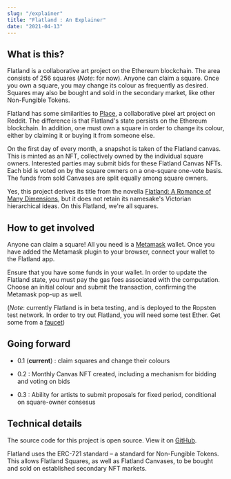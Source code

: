 ```yaml
---
slug: "/explainer"
title: "Flatland : An Explainer"
date: "2021-04-13"
---
```


## What is this?

Flatland is a collaborative art project on the Ethereum blockchain. The area consists of 256 squares (*Note*: for now). Anyone can claim a square. Once you own a square, you may change its colour as frequently as desired. Squares may also be bought and sold in the secondary market, like other Non-Fungible Tokens.

Flatland has some similarities to [Place](https://en.wikipedia.org/wiki/Place_(Reddit)), a collaborative pixel art project on Reddit. The difference is that Flatland's state persists on the Ethereum blockchain. In addition, one must own a square in order to change its colour, either by claiming it or buying it from someone else. 

On the first day of every month, a snapshot is taken of the Flatland canvas. This is minted as an NFT, collectively owned by the individual square owners. Interested parties may submit bids for these Flatland Canvas NFTs. Each bid is voted on by the square owners on a one-square one-vote basis. The funds from sold Canvases are split equally among square owners.

Yes, this project derives its title from the novella [Flatland: A Romance of Many Dimensions](https://en.wikipedia.org/wiki/Flatland), but it does not retain its namesake's Victorian hierarchical ideas. On this Flatland, we're all squares.

## How to get involved

Anyone can claim a square! All you need is a [Metamask](https://metamask.io/) wallet. Once you have added the Metamask plugin to your browser, connect your wallet to the Flatland app.

Ensure that you have some funds in your wallet. In order to update the Flatland state, you must pay the gas fees associated with the computation. Choose an initial colour and submit the transaction, confirming the Metamask pop-up as well.

(*Note*: currently Flatland is in beta testing, and is deployed to the Ropsten test network. In order to try out Flatland, you will need some test Ether. Get some from a [faucet](https://faucet.ropsten.be/))

## Going forward

- 0.1 (**current**) : claim squares and change their colours

- 0.2 : Monthly Canvas NFT created, including a mechanism for bidding and voting on bids

- 0.3 : Ability for artists to submit proposals for fixed period, conditional on square-owner consesus

## Technical details

The source code for this project is open source. View it on [GitHub](https://github.com/emilioziniades/flatland).

Flatland uses the ERC-721 standard – a standard for Non-Fungible Tokens. This allows Flatland Squares, as well as Flatland Canvases, to be bought and sold on established secondary NFT markets.
